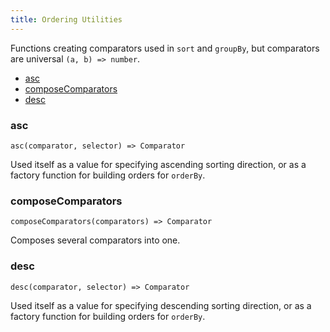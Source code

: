 ```yaml
---
title: Ordering Utilities
---
```


Functions creating comparators used in `sort` and `groupBy`, but comparators are universal `(a, b) => number`.

- [asc](#asc)
- [composeComparators](#composecomparators)
- [desc](#desc)

### asc

`asc(comparator, selector) => Comparator`

Used itself as a value for specifying ascending sorting direction, or as a factory function for building orders for `orderBy`.

### composeComparators

`composeComparators(comparators) => Comparator`

Composes several comparators into one.

### desc

`desc(comparator, selector) => Comparator`

Used itself as a value for specifying descending sorting direction, or as a factory function for building orders for `orderBy`.
